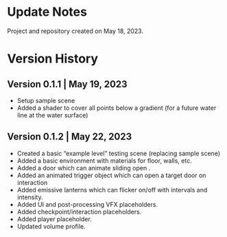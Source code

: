 # Update Notes

Project and repository created on May 18, 2023.

# Version History

## Version 0.1.1 | May 19, 2023
- Setup sample scene
- Added a shader to cover all points below a gradient (for a future water line at the water surface)

## Version 0.1.2 | May 22, 2023
- Created a basic “example level” testing scene (replacing sample scene)
- Added a basic environment with materials for floor, walls, etc.
- Added a door which can animate sliding open .
- Added an animated trigger object which can open a target door on interaction
- Added emissive lanterns which can flicker on/off with intervals and intensity.
- Added UI and post-processing VFX placeholders.
- Added checkpoint/interaction placeholders.
- Added player placeholder.
- Updated volume profile.